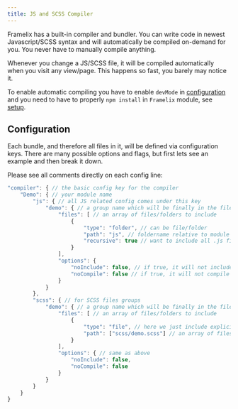 ```yaml
---
title: JS and SCSS Compiler
---
```


Framelix has a built-in compiler and bundler. You can write code in newest Javascript/SCSS syntax and will automatically
be compiled on-demand for you. You never have to manually compile anything.

Whenever you change a JS/SCSS file, it will be compiled automatically when you visit any view/page. This happens so
fast, you barely may notice it.

To enable automatic compiling you have to enable `devMode` in [configuration](configuration.md) and you need to have to
properly `npm install` in `Framelix` module, see [setup](../setup/index.md).

## Configuration

Each bundle, and therefore all files in it, will be defined via configuration keys. There are many possible options and
flags, but first lets see an example and then break it down.

Please see all comments directly on each config line:

``` javascript
"compiler": { // the basic config key for the compiler
    "Demo": { // your module name
        "js": { // all JS related config comes under this key
            "demo": { // a group name which will be finally in the filename
                "files": [ // an array of files/folders to include
                    {
                        "type": "folder", // can be file/folder
                        "path": "js", // foldername relative to module directory
                        "recursive": true // want to include all .js files recursively as well
                    }
                ],
                "options": {
                    "noInclude": false, // if true, it will not include files automatically on the page
                    "noCompile": false // if true, it will not compile files, just bundle them (for vendor libraries)
                }
            }
        },
        "scss": { // for SCSS files groups
            "demo": { // a group name which will be finally in the filename
                "files": [ // an array of files/folders to include
                    {
                        "type": "file", // here we just include explicit files instead of a folder
                        "path": ["scss/demo.scss"] // an array of files to include
                    }
                ],
                "options": { // same as above
                    "noInclude": false,
                    "noCompile": false
                }
            }
        }
    }
}
```
